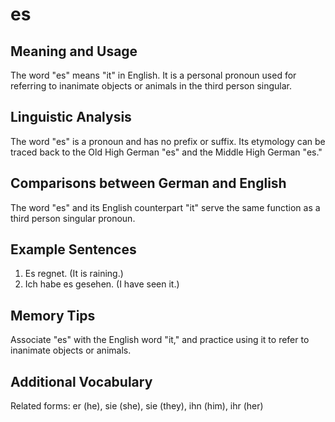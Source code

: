 # es
## Meaning and Usage
The word "es" means "it" in English. It is a personal pronoun used for referring to inanimate objects or animals in the third person singular.

## Linguistic Analysis
The word "es" is a pronoun and has no prefix or suffix. Its etymology can be traced back to the Old High German "es" and the Middle High German "es."

## Comparisons between German and English
The word "es" and its English counterpart "it" serve the same function as a third person singular pronoun.

## Example Sentences
1. Es regnet. (It is raining.)
2. Ich habe es gesehen. (I have seen it.)

## Memory Tips
Associate "es" with the English word "it," and practice using it to refer to inanimate objects or animals.

## Additional Vocabulary
Related forms: er (he), sie (she), sie (they), ihn (him), ihr (her)
